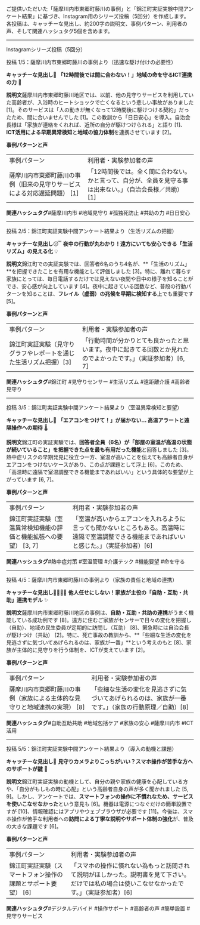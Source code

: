 ご提供いただいた「薩摩川内市東郷町藤川の事例」と「錦江町実証実験中間アンケート結果」に基づき、Instagram用のシリーズ投稿（5回分）を作成します。各投稿は、キャッチーな見出し、約200字の説明文、事例パターン、利用者の声、そして関連ハッシュタグ5個を含めます。

--------------------------------------------------------------------------------

Instagramシリーズ投稿（5回分）

投稿 1/5：薩摩川内市東郷町藤川の事例より（迅速な駆け付けの必要性）

**キャッチーな見出し**🚨 **「12時間後では間に合わない！」地域の命を守るICT連携の力** 🤝

**説明文**薩摩川内市東郷町藤川地区では、以前、他の見守りサービスを利用していた高齢者が、入浴時のヒートショックで亡くなるという悲しい事故がありました [1]。そのサービスは「人の動きが無くなって12時間後に駆けつける契約」だったため、間に合いませんでした [1]。この教訓から「日日安心」を導入。自治会長様は「家族が連絡をくれれば、近所の自分が駆けつけられる」と語り [1]、**ICT活用による早期異常検知**と**地域の協力体制**を連携させています [2]。

**事例パターンと声**

|                                        |                                                         |
| -------------------------------------- | ------------------------------------------------------- |
| 事例パターン                                 | 利用者・実験参加者の声                                             |
| 薩摩川内市東郷町藤川の事例（旧来の見守りサービスによる対応遅延問題） [1] | 「12時間後では。全く間に合わない。かと⾔って、⾃分が、全員を⾒守る事は出来ない。」（自治会長様／共助）[1] |

**関連ハッシュタグ**#薩摩川内市 #地域見守り #孤独死防止 #共助の力 #日日安心

--------------------------------------------------------------------------------

投稿 2/5：錦江町実証実験中間アンケート結果より（生活リズムの把握）

**キャッチーな見出し**😴 **夜中の行動が丸わかり！遠方にいても安心できる「生活リズム」の見える化** 💡

**説明文**錦江町での実証実験では、回答者6名のうち4名が、**「生活のリズム」**を把握できたことを有用な機能として評価しました [3]。特に、離れて暮らす家族にとっては、毎日電話するだけでは見えない夜間や日中の様子を知ることができ、安心感が向上しています [4]。夜中に起きている回数など、普段の行動パターンを知ることは、**フレイル（虚弱）の兆候を早期に検知する**上でも重要です [5]。

**事例パターンと声**

|                                    |                                                             |
| ---------------------------------- | ----------------------------------------------------------- |
| 事例パターン                             | 利用者・実験参加者の声                                                 |
| 錦江町実証実験（見守りグラフやレポートを通じた生活リズム把握）[3] | 「行動時間が分かりとても良かったと思います。夜中に起きてる回数とか見れたのでよかったです。」（実証参加者）[6, 7] |

**関連ハッシュタグ**#錦江町 #見守りセンサー #生活リズム #遠距離介護 #高齢者見守り

--------------------------------------------------------------------------------

投稿 3/5：錦江町実証実験中間アンケート結果より（室温異常検知と要望）

**キャッチーな見出し**🥵 **「エアコンをつけて！」が届かない... 高温アラートと遠隔操作への期待** 🌡️

**説明文**錦江町の実証実験では、**回答者全員（6名）が「部屋の室温が高温の状態が続いていること」を把握できた点を最も有用だった機能**と回答しました [3]。熱中症リスクの早期発見に役立つ一方、室温が高いことを伝えても高齢者自身がエアコンをつけないケースがあり、この点が課題として浮上 [6]。このため、「高温時に遠隔で室温調整できる機能まであればいい」という具体的な要望が上がっています [6, 7]。

**事例パターンと声**

|                                      |                                                                           |
| ------------------------------------ | ------------------------------------------------------------------------- |
| 事例パターン                               | 利用者・実験参加者の声                                                               |
| 錦江町実証実験（室温異常検知機能の評価と機能拡張への要望） [3, 7] | 「室温が高いからエアコンを入れるように言っても聞かないところもある。高温時に遠隔で室温調整できる機能まであればいいと感じた。」（実証参加者）[6] |

**関連ハッシュタグ**#熱中症対策 #室温管理 #介護テック #機能要望 #命を守る

--------------------------------------------------------------------------------

投稿 4/5：薩摩川内市東郷町藤川の事例より（家族の責任と地域の連携）

**キャッチーな見出し**👨‍👩‍👧‍👦 **他人任せにしない！家族が主役の「自助・互助・共助」連携モデル** ✨

**説明文**薩摩川内市東郷町藤川地区の事例は、**自助・互助・共助の連携**がうまく機能している成功例です [8]。遠方に住むご家族がセンサーで日々の変化を把握し（自助）、地域の民生委員が定期的に訪問し（互助） [8]、緊急時には自治会長が駆けつけ（共助） [2]。特に、死亡事故の教訓から、**「些細な生活の変化を見逃さずに気づいてあげられるのは、家族が一番」**という考えのもと [8]、家族が主体的に見守りを行う体制を、ICTが支えています [2]。

**事例パターンと声**

|                                         |                                                     |
| --------------------------------------- | --------------------------------------------------- |
| 事例パターン                                  | 利用者・実験参加者の声                                         |
| 薩摩川内市東郷町藤川の事例（家族による主体的な見守りと地域連携の実現） [8] | 「些細な生活の変化を見逃さずに気づいてあげられるのは、家族が一番です。」（家族の行動原理／自助）[8] |

**関連ハッシュタグ**#自助互助共助 #地域包括ケア #家族の安心 #薩摩川内市 #ICT活用

--------------------------------------------------------------------------------

投稿 5/5：錦江町実証実験中間アンケート結果より（導入の動機と課題）

**キャッチーな見出し**📱 **見守りカメラよりこっちがいい？スマホ操作が苦手な方へのサポートが鍵** 🔑

**説明文**錦江町実証実験の動機として、自分の親や家族の健康を心配している方や、「自分がもしもの時に心配」という高齢者自身の声が多く聞かれました [5, 9]。しかし、アンケートでは、**スマートフォンの操作に不慣れなため、サービスを使いこなせなかった**という意見も [6]。機器は電源につなぐだけの簡単設置ですが [10]、情報確認にはアプリやウェブブラウザが必要です [11]。今後は、スマホ操作が苦手な利用者への**訪問による丁寧な説明やサポート体制の強化**が、普及の大きな課題です [6]。

**事例パターンと声**

|                                  |                                                                          |
| -------------------------------- | ------------------------------------------------------------------------ |
| 事例パターン                           | 利用者・実験参加者の声                                                              |
| 錦江町実証実験（スマートフォン操作の課題とサポート要望） [6] | 「スマホの操作に慣れない為もっと訪問されて説明がほしかった。説明書を見て下さい。だけでは私の場合は使いこなせなかったです。」（実証参加者）[6] |

**関連ハッシュタグ**#デジタルデバイド #操作サポート #高齢者の声 #簡単設置 #見守りサービス